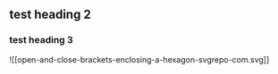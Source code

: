 ## test heading 2
### test heading 3
![[open-and-close-brackets-enclosing-a-hexagon-svgrepo-com.svg]]